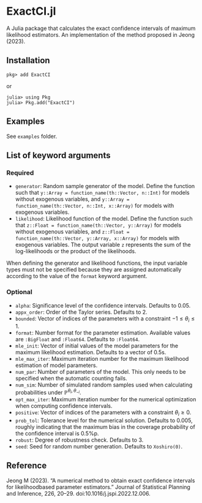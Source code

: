 # ExactCI.jl

A Julia package that calculates the exact confidence intervals of maximum likelihood estimators. An implementation of the method proposed in Jeong (2023).

## Installation

```
pkg> add ExactCI
```

or

```
julia> using Pkg
julia> Pkg.add("ExactCI")
```

## Examples

See `examples` folder.

## List of keyword arguments

### Required

- `generator`: Random sample generator of the model. Define the function such that `y::Array = function_name(th::Vector, n::Int)` for models without exogenous variables, and `y::Array = function_name(th::Vector, n::Int, x::Array)` for models with exogenous variables.
- `likelihood`: Likelihood function of the model. Define the function such that `z::Float = function_name(th::Vector, y::Array)` for models without exogenous variables, and `z::Float = function_name(th::Vector, y::Array, x::Array)` for models with exogenous variables. The output variable `z` represents the sum of the log-likelihoods or the product of the likelihoods.

When defining the generator and likelihood functions, the input variable types must not be specified because they are assigned automatically according to the value of the `format` keyword argument.

### Optional

- `alpha`: Significance level of the confidence intervals. Defaults to 0.05.
- `appx_order`: Order of the Taylor series. Defaults to 2.
- `bounded`: Vector of indices of the parameters with a constraint $-1\leq\theta_i\leq 1$.
- `format`: Number format for the parameter estimation. Available values are `:BigFloat` and `:Float64`. Defaults to `:Float64`.
- `mle_init`: Vector of initial values of the model parameters for the maximum likelihood estimation. Defaults to a vector of 0.5s.
- `mle_max_iter`: Maximum iteration number for the maximum likelihood estimation of model parameters.
- `num_par`: Number of parameters of the model. This only needs to be specified when the automatic counting fails.
- `num_sim`: Number of simulated random samples used when calculating probabilities under $\mathbb{P}^{\theta_i,\theta_{-i}}$.
- `opt_max_iter`: Maximum iteration number for the numerical optimization when computing confidence intervals.
- `positive`: Vector of indices of the parameters with a constraint $\theta_i\geq 0$.
- `prob_tol`: Tolerance level for the numerical solution. Defaults to 0.005, roughly indicating that the maximum bias in the coverage probability of the confidence interval is 0.5%p.
- `robust`: Degree of robustness check. Defaults to 3.
- `seed`: Seed for random number generation. Defaults to `Xoshiro(0)`.

## Reference

Jeong M (2023). “A numerical method to obtain exact confidence intervals for likelihoodbased parameter estimators.” Journal of Statistical Planning and Inference, 226, 20–29. doi:10.1016/j.jspi.2022.12.006.
